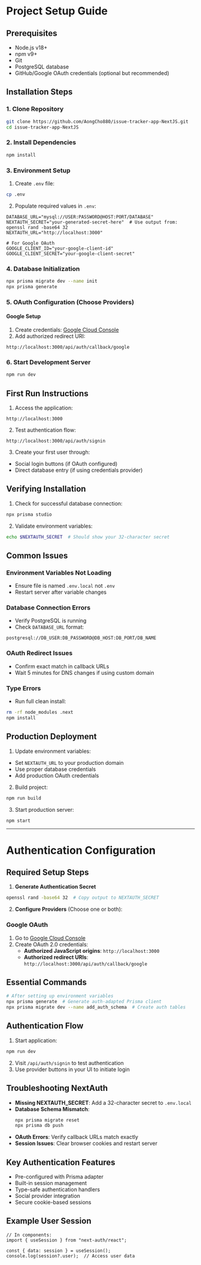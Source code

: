 # Project Setup Guide

## Prerequisites
- Node.js v18+
- npm v9+
- Git
- PostgreSQL database
- GitHub/Google OAuth credentials (optional but recommended)

## Installation Steps

### 1. Clone Repository
```bash
git clone https://github.com/AongCho880/issue-tracker-app-NextJS.git
cd issue-tracker-app-NextJS
```

### 2. Install Dependencies
```bash
npm install
```

### 3. Environment Setup
1. Create `.env` file:
```bash
cp .env
```

2. Populate required values in `.env`:
```env
DATABASE_URL="mysql://USER:PASSWORD@HOST:PORT/DATABASE"
NEXTAUTH_SECRET="your-generated-secret-here"  # Use output from: openssl rand -base64 32
NEXTAUTH_URL="http://localhost:3000"

# For Google OAuth 
GOOGLE_CLIENT_ID="your-google-client-id"
GOOGLE_CLIENT_SECRET="your-google-client-secret"
```

### 4. Database Initialization
```bash
npx prisma migrate dev --name init
npx prisma generate
```

### 5. OAuth Configuration (Choose Providers)

#### Google Setup
1. Create credentials: [Google Cloud Console](https://console.cloud.google.com/)
2. Add authorized redirect URI:
```text
http://localhost:3000/api/auth/callback/google
```

### 6. Start Development Server
```bash
npm run dev
```

## First Run Instructions
1. Access the application:
```text
http://localhost:3000
```

2. Test authentication flow:
```text
http://localhost:3000/api/auth/signin
```

3. Create your first user through:
- Social login buttons (if OAuth configured)
- Direct database entry (if using credentials provider)

## Verifying Installation
1. Check for successful database connection:
```bash
npx prisma studio
```

2. Validate environment variables:
```bash
echo $NEXTAUTH_SECRET  # Should show your 32-character secret
```

## Common Issues

### Environment Variables Not Loading
- Ensure file is named `.env.local` not `.env`
- Restart server after variable changes

### Database Connection Errors
- Verify PostgreSQL is running
- Check `DATABASE_URL` format:
```text
postgresql://DB_USER:DB_PASSWORD@DB_HOST:DB_PORT/DB_NAME
```

### OAuth Redirect Issues
- Confirm exact match in callback URLs
- Wait 5 minutes for DNS changes if using custom domain

### Type Errors
- Run full clean install:
```bash
rm -rf node_modules .next
npm install
```

## Production Deployment
1. Update environment variables:
- Set `NEXTAUTH_URL` to your production domain
- Use proper database credentials
- Add production OAuth credentials

2. Build project:
```bash
npm run build
```

3. Start production server:
```bash
npm start
```

---

# Authentication Configuration

## Required Setup Steps
1. **Generate Authentication Secret**
```bash
openssl rand -base64 32  # Copy output to NEXTAUTH_SECRET
```

2. **Configure Providers** (Choose one or both):

### Google OAuth
1. Go to [Google Cloud Console](https://console.cloud.google.com/)
2. Create OAuth 2.0 credentials:
   - **Authorized JavaScript origins**: `http://localhost:3000`
   - **Authorized redirect URIs**: `http://localhost:3000/api/auth/callback/google`

## Essential Commands
```bash
# After setting up environment variables
npx prisma generate  # Generate auth-adapted Prisma client
npx prisma migrate dev --name add_auth_schema  # Create auth tables
```

## Authentication Flow
1. Start application:
```bash
npm run dev
```

2. Visit `/api/auth/signin` to test authentication  
3. Use provider buttons in your UI to initiate login

## Troubleshooting NextAuth
- **Missing NEXTAUTH_SECRET**: Add a 32-character secret to `.env.local`
- **Database Schema Mismatch**:
  ```bash
  npx prisma migrate reset
  npx prisma db push
  ```
- **OAuth Errors**: Verify callback URLs match exactly
- **Session Issues**: Clear browser cookies and restart server

## Key Authentication Features
- Pre-configured with Prisma adapter
- Built-in session management
- Type-safe authentication handlers
- Social provider integration
- Secure cookie-based sessions

## Example User Session
```tsx
// In components:
import { useSession } from "next-auth/react";

const { data: session } = useSession();
console.log(session?.user);  // Access user data
```
